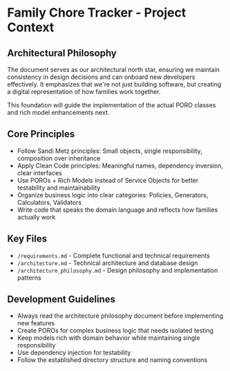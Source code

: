 # Family Chore Tracker - Project Context

## Architectural Philosophy

The document serves as our architectural north star, ensuring we maintain consistency in design decisions and can onboard new developers effectively. It emphasizes that we're not just building software, but creating a digital representation of how families work together.

This foundation will guide the implementation of the actual PORO classes and rich model enhancements next.

## Core Principles

- Follow Sandi Metz principles: Small objects, single responsibility, composition over inheritance
- Apply Clean Code principles: Meaningful names, dependency inversion, clear interfaces
- Use POROs + Rich Models instead of Service Objects for better testability and maintainability
- Organize business logic into clear categories: Policies, Generators, Calculators, Validators
- Write code that speaks the domain language and reflects how families actually work

## Key Files

- `/requirements.md` - Complete functional and technical requirements
- `/architecture.md` - Technical architecture and database design
- `/architecture_philosophy.md` - Design philosophy and implementation patterns

## Development Guidelines

- Always read the architecture philosophy document before implementing new features
- Create POROs for complex business logic that needs isolated testing
- Keep models rich with domain behavior while maintaining single responsibility
- Use dependency injection for testability
- Follow the established directory structure and naming conventions